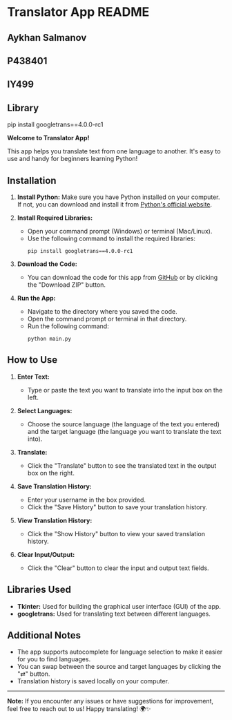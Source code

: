 # Translator App README

## Aykhan Salmanov
## P438401
## IY499
## Library

pip install googletrans==4.0.0-rc1

**Welcome to Translator App!**

This app helps you translate text from one language to another. It's easy to use and handy for beginners learning Python!

## Installation

1. **Install Python:** Make sure you have Python installed on your computer. If not, you can download and install it from [Python's official website](https://www.python.org/downloads/).

2. **Install Required Libraries:**
   - Open your command prompt (Windows) or terminal (Mac/Linux).
   - Use the following command to install the required libraries:
     ```
     pip install googletrans==4.0.0-rc1
     ```

3. **Download the Code:**
   - You can download the code for this app from [GitHub](https://github.com/Aykhan-Salmanov100/Translator) or by clicking the "Download ZIP" button.

4. **Run the App:**
   - Navigate to the directory where you saved the code.
   - Open the command prompt or terminal in that directory.
   - Run the following command:
     ```
     python main.py
     ```

## How to Use

1. **Enter Text:**
   - Type or paste the text you want to translate into the input box on the left.

2. **Select Languages:**
   - Choose the source language (the language of the text you entered) and the target language (the language you want to translate the text into).

3. **Translate:**
   - Click the "Translate" button to see the translated text in the output box on the right.

4. **Save Translation History:**
   - Enter your username in the box provided.
   - Click the "Save History" button to save your translation history.

5. **View Translation History:**
   - Click the "Show History" button to view your saved translation history.

6. **Clear Input/Output:**
   - Click the "Clear" button to clear the input and output text fields.

## Libraries Used

- **Tkinter:** Used for building the graphical user interface (GUI) of the app.
- **googletrans:** Used for translating text between different languages.

## Additional Notes

- The app supports autocomplete for language selection to make it easier for you to find languages.
- You can swap between the source and target languages by clicking the "⇄" button.
- Translation history is saved locally on your computer.

---

**Note:** If you encounter any issues or have suggestions for improvement, feel free to reach out to us! Happy translating! 🌍✨